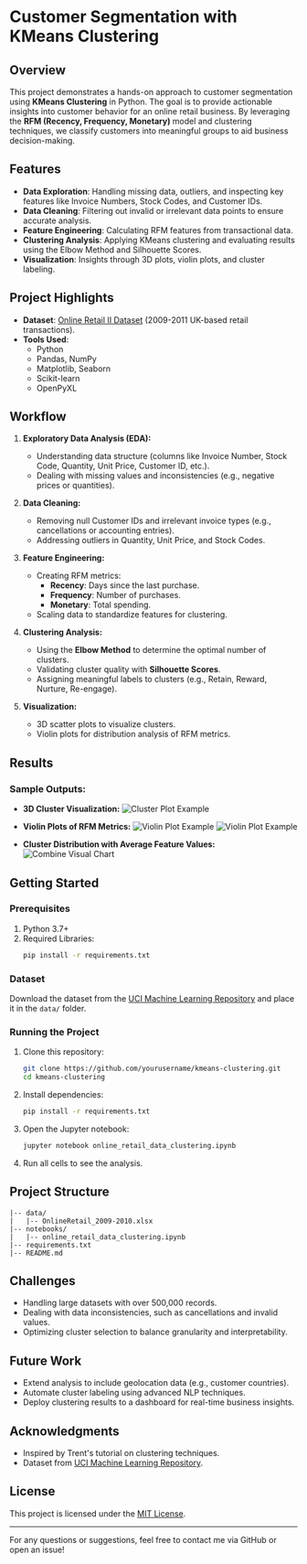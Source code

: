 # Customer Segmentation with KMeans Clustering

## Overview
This project demonstrates a hands-on approach to customer segmentation using **KMeans Clustering** in Python. The goal is to provide actionable insights into customer behavior for an online retail business. By leveraging the **RFM (Recency, Frequency, Monetary)** model and clustering techniques, we classify customers into meaningful groups to aid business decision-making.

## Features
- **Data Exploration**: Handling missing data, outliers, and inspecting key features like Invoice Numbers, Stock Codes, and Customer IDs.
- **Data Cleaning**: Filtering out invalid or irrelevant data points to ensure accurate analysis.
- **Feature Engineering**: Calculating RFM features from transactional data.
- **Clustering Analysis**: Applying KMeans clustering and evaluating results using the Elbow Method and Silhouette Scores.
- **Visualization**: Insights through 3D plots, violin plots, and cluster labeling.

## Project Highlights
- **Dataset**: [Online Retail II Dataset](https://archive.ics.uci.edu/ml/datasets/Online+Retail+II) (2009-2011 UK-based retail transactions).
- **Tools Used**:
  - Python
  - Pandas, NumPy
  - Matplotlib, Seaborn
  - Scikit-learn
  - OpenPyXL

## Workflow
1. **Exploratory Data Analysis (EDA):**
   - Understanding data structure (columns like Invoice Number, Stock Code, Quantity, Unit Price, Customer ID, etc.).
   - Dealing with missing values and inconsistencies (e.g., negative prices or quantities).

2. **Data Cleaning:**
   - Removing null Customer IDs and irrelevant invoice types (e.g., cancellations or accounting entries).
   - Addressing outliers in Quantity, Unit Price, and Stock Codes.

3. **Feature Engineering:**
   - Creating RFM metrics:
     - **Recency**: Days since the last purchase.
     - **Frequency**: Number of purchases.
     - **Monetary**: Total spending.
   - Scaling data to standardize features for clustering.

4. **Clustering Analysis:**
   - Using the **Elbow Method** to determine the optimal number of clusters.
   - Validating cluster quality with **Silhouette Scores**.
   - Assigning meaningful labels to clusters (e.g., Retain, Reward, Nurture, Re-engage).

5. **Visualization:**
   - 3D scatter plots to visualize clusters.
   - Violin plots for distribution analysis of RFM metrics.

## Results
### Sample Outputs:
- **3D Cluster Visualization:**
  ![Cluster Plot Example](https://github.com/user-attachments/assets/498e79c1-d414-40ad-a424-b1caf32ebade)

- **Violin Plots of RFM Metrics:**
  ![Violin Plot Example](https://github.com/user-attachments/assets/1048f19c-25a1-42d8-8df8-500f85a145d5)
  ![Violin Plot Example](https://github.com/user-attachments/assets/27a5ac05-cfb1-49ad-9787-2dc0dde043ee)

- **Cluster Distribution with Average Feature Values:**
  ![Combine Visual Chart](https://github.com/user-attachments/assets/de2ea261-e2d0-4504-855f-c7e53d6ca81f)

## Getting Started
### Prerequisites
1. Python 3.7+
2. Required Libraries:
   ```bash
   pip install -r requirements.txt
   ```

### Dataset
Download the dataset from the [UCI Machine Learning Repository](https://archive.ics.uci.edu/ml/datasets/Online+Retail+II) and place it in the `data/` folder.

### Running the Project
1. Clone this repository:
   ```bash
   git clone https://github.com/yourusername/kmeans-clustering.git
   cd kmeans-clustering
   ```
2. Install dependencies:
   ```bash
   pip install -r requirements.txt
   ```
3. Open the Jupyter notebook:
   ```bash
   jupyter notebook online_retail_data_clustering.ipynb
   ```
4. Run all cells to see the analysis.

## Project Structure
```
|-- data/
|   |-- OnlineRetail_2009-2010.xlsx
|-- notebooks/
|   |-- online_retail_data_clustering.ipynb
|-- requirements.txt
|-- README.md
```

## Challenges
- Handling large datasets with over 500,000 records.
- Dealing with data inconsistencies, such as cancellations and invalid values.
- Optimizing cluster selection to balance granularity and interpretability.

## Future Work
- Extend analysis to include geolocation data (e.g., customer countries).
- Automate cluster labeling using advanced NLP techniques.
- Deploy clustering results to a dashboard for real-time business insights.

## Acknowledgments
- Inspired by Trent's tutorial on clustering techniques.
- Dataset from [UCI Machine Learning Repository](https://archive.ics.uci.edu/ml/datasets/Online+Retail+II).

## License
This project is licensed under the [MIT License](LICENSE).

---
For any questions or suggestions, feel free to contact me via GitHub or open an issue!
